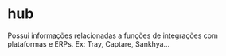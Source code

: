 # hub
Possui informações relacionadas a funções de integrações com plataformas e ERPs. Ex: Tray, Captare, Sankhya...
